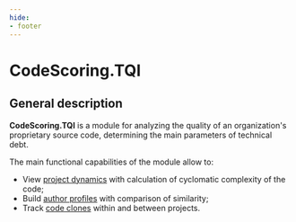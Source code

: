 ```yaml
---
hide:
- footer
---
```

# CodeScoring.TQI

## General description

**CodeScoring.TQI** is a module for analyzing the quality of an organization's proprietary source code, determining the main parameters of technical debt.

The main functional capabilities of the module allow to:

- View [project dynamics](/tqi/viewing-results.en) with calculation of cyclomatic complexity of the code;
- Build [author profiles](/tqi/authors.en) with comparison of similarity;
- Track [code clones](/tqi/clones.en) within and between projects.